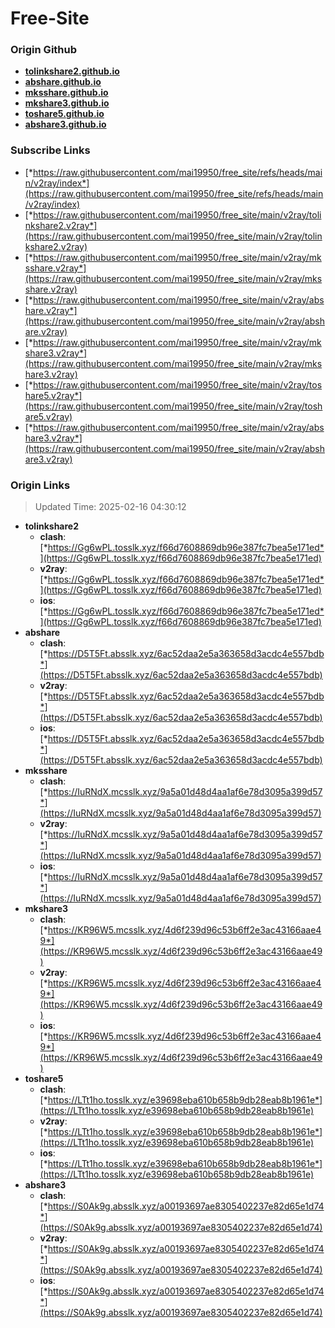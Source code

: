 # Free-Site

### Origin Github

- [**tolinkshare2.github.io**](https://github.com/tolinkshare2/tolinkshare2.github.io)
- [**abshare.github.io**](https://github.com/abshare/abshare.github.io)
- [**mksshare.github.io**](https://github.com/mksshare/mksshare.github.io)
- [**mkshare3.github.io**](https://github.com/mkshare3/mkshare3.github.io)
- [**toshare5.github.io**](https://github.com/toshare5/toshare5.github.io)
- [**abshare3.github.io**](https://github.com/abshare3/abshare3.github.io)

### Subscribe Links

- [*https://raw.githubusercontent.com/mai19950/free_site/refs/heads/main/v2ray/index*](https://raw.githubusercontent.com/mai19950/free_site/refs/heads/main/v2ray/index)
- [*https://raw.githubusercontent.com/mai19950/free_site/main/v2ray/tolinkshare2.v2ray*](https://raw.githubusercontent.com/mai19950/free_site/main/v2ray/tolinkshare2.v2ray)
- [*https://raw.githubusercontent.com/mai19950/free_site/main/v2ray/mksshare.v2ray*](https://raw.githubusercontent.com/mai19950/free_site/main/v2ray/mksshare.v2ray)
- [*https://raw.githubusercontent.com/mai19950/free_site/main/v2ray/abshare.v2ray*](https://raw.githubusercontent.com/mai19950/free_site/main/v2ray/abshare.v2ray)
- [*https://raw.githubusercontent.com/mai19950/free_site/main/v2ray/mkshare3.v2ray*](https://raw.githubusercontent.com/mai19950/free_site/main/v2ray/mkshare3.v2ray)
- [*https://raw.githubusercontent.com/mai19950/free_site/main/v2ray/toshare5.v2ray*](https://raw.githubusercontent.com/mai19950/free_site/main/v2ray/toshare5.v2ray)
- [*https://raw.githubusercontent.com/mai19950/free_site/main/v2ray/abshare3.v2ray*](https://raw.githubusercontent.com/mai19950/free_site/main/v2ray/abshare3.v2ray)

### Origin Links

> Updated Time: 2025-02-16 04:30:12

- **tolinkshare2**
  - **clash**: [*https://Gg6wPL.tosslk.xyz/f66d7608869db96e387fc7bea5e171ed*](https://Gg6wPL.tosslk.xyz/f66d7608869db96e387fc7bea5e171ed)
  - **v2ray**: [*https://Gg6wPL.tosslk.xyz/f66d7608869db96e387fc7bea5e171ed*](https://Gg6wPL.tosslk.xyz/f66d7608869db96e387fc7bea5e171ed)
  - **ios**: [*https://Gg6wPL.tosslk.xyz/f66d7608869db96e387fc7bea5e171ed*](https://Gg6wPL.tosslk.xyz/f66d7608869db96e387fc7bea5e171ed)
- **abshare**
  - **clash**: [*https://D5T5Ft.absslk.xyz/6ac52daa2e5a363658d3acdc4e557bdb*](https://D5T5Ft.absslk.xyz/6ac52daa2e5a363658d3acdc4e557bdb)
  - **v2ray**: [*https://D5T5Ft.absslk.xyz/6ac52daa2e5a363658d3acdc4e557bdb*](https://D5T5Ft.absslk.xyz/6ac52daa2e5a363658d3acdc4e557bdb)
  - **ios**: [*https://D5T5Ft.absslk.xyz/6ac52daa2e5a363658d3acdc4e557bdb*](https://D5T5Ft.absslk.xyz/6ac52daa2e5a363658d3acdc4e557bdb)
- **mksshare**
  - **clash**: [*https://IuRNdX.mcsslk.xyz/9a5a01d48d4aa1af6e78d3095a399d57*](https://IuRNdX.mcsslk.xyz/9a5a01d48d4aa1af6e78d3095a399d57)
  - **v2ray**: [*https://IuRNdX.mcsslk.xyz/9a5a01d48d4aa1af6e78d3095a399d57*](https://IuRNdX.mcsslk.xyz/9a5a01d48d4aa1af6e78d3095a399d57)
  - **ios**: [*https://IuRNdX.mcsslk.xyz/9a5a01d48d4aa1af6e78d3095a399d57*](https://IuRNdX.mcsslk.xyz/9a5a01d48d4aa1af6e78d3095a399d57)
- **mkshare3**
  - **clash**: [*https://KR96W5.mcsslk.xyz/4d6f239d96c53b6ff2e3ac43166aae49*](https://KR96W5.mcsslk.xyz/4d6f239d96c53b6ff2e3ac43166aae49)
  - **v2ray**: [*https://KR96W5.mcsslk.xyz/4d6f239d96c53b6ff2e3ac43166aae49*](https://KR96W5.mcsslk.xyz/4d6f239d96c53b6ff2e3ac43166aae49)
  - **ios**: [*https://KR96W5.mcsslk.xyz/4d6f239d96c53b6ff2e3ac43166aae49*](https://KR96W5.mcsslk.xyz/4d6f239d96c53b6ff2e3ac43166aae49)
- **toshare5**
  - **clash**: [*https://LTt1ho.tosslk.xyz/e39698eba610b658b9db28eab8b1961e*](https://LTt1ho.tosslk.xyz/e39698eba610b658b9db28eab8b1961e)
  - **v2ray**: [*https://LTt1ho.tosslk.xyz/e39698eba610b658b9db28eab8b1961e*](https://LTt1ho.tosslk.xyz/e39698eba610b658b9db28eab8b1961e)
  - **ios**: [*https://LTt1ho.tosslk.xyz/e39698eba610b658b9db28eab8b1961e*](https://LTt1ho.tosslk.xyz/e39698eba610b658b9db28eab8b1961e)
- **abshare3**
  - **clash**: [*https://S0Ak9g.absslk.xyz/a00193697ae8305402237e82d65e1d74*](https://S0Ak9g.absslk.xyz/a00193697ae8305402237e82d65e1d74)
  - **v2ray**: [*https://S0Ak9g.absslk.xyz/a00193697ae8305402237e82d65e1d74*](https://S0Ak9g.absslk.xyz/a00193697ae8305402237e82d65e1d74)
  - **ios**: [*https://S0Ak9g.absslk.xyz/a00193697ae8305402237e82d65e1d74*](https://S0Ak9g.absslk.xyz/a00193697ae8305402237e82d65e1d74)
